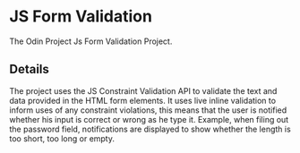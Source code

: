 # JS Form Validation
The Odin Project Js Form Validation Project.

## Details
The project uses the JS Constraint Validation API to validate the text and data provided in the HTML form elements. It uses live inline validation to inform uses of any constraint violations, this means that the user is notified whether his input is correct or wrong as he type it. Example, when filing out the password field, notifications are displayed to show whether the length is too short, too long or empty.
